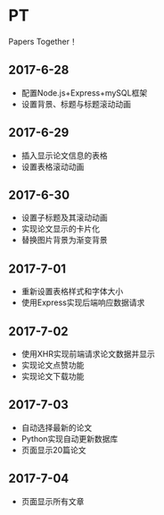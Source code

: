 # PT
Papers Together！

## 2017-6-28
* 配置Node.js+Express+mySQL框架
* 设置背景、标题与标题滚动动画

## 2017-6-29
* 插入显示论文信息的表格
* 设置表格滚动动画

## 2017-6-30
* 设置子标题及其滚动动画
* 实现论文显示的卡片化
* 替换图片背景为渐变背景

## 2017-7-01
* 重新设置表格样式和字体大小
* 使用Express实现后端响应数据请求

## 2017-7-02
* 使用XHR实现前端请求论文数据并显示
* 实现论文点赞功能
* 实现论文下载功能

## 2017-7-03
* 自动选择最新的论文
* Python实现自动更新数据库
* 页面显示20篇论文

## 2017-7-04
* 页面显示所有文章